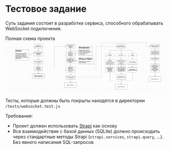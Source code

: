 # Тестовое задание

Суть задания состоит в разработке сервиса, способного обрабатывать WebSocket подключения.

Полная схема проекта
![схема проекта](/public/schema.png)

Тесты, которые должны быть покрыты находятся в директории `/tests/websocket.test.js`

Требования:

- Проект должен использовать [Strapi](https://strapi.io/documentation/developer-docs/latest/getting-started/introduction.html) как основу
- Все взаимодействие с базой данных (SQLite) должно происходить через стандартные методы Strapi (`strapi.services`, `strapi.query`, ...). Без явного написания SQL-запросов
